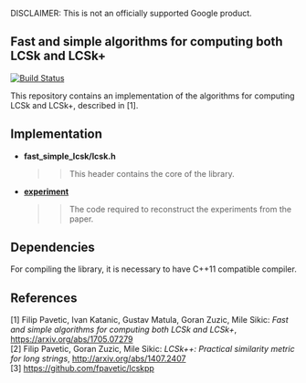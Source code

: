 DISCLAIMER: This is not an officially supported Google product.

## Fast and simple algorithms for computing both LCSk and LCSk+
[![Build Status](https://travis-ci.com/google/fast-simple-lcsk.svg?branch=master)](https://travis-ci.com/google/fast-simple-lcsk)

This repository contains an implementation of the algorithms for computing LCSk and LCSk+, described in [1].

## Implementation
* __fast_simple_lcsk/lcsk.h__  
  >> This header contains the core of the library.
* [__experiment__](https://github.com/google/fast-simple-lcsk/blob/master/experiment/README.md)
  >> The code required to reconstruct the experiments from the paper.

## Dependencies
For compiling the library, it is necessary to have C++11 compatible compiler.

## References
[1] Filip Pavetic, Ivan Katanic, Gustav Matula, Goran Zuzic, Mile Sikic: _Fast and simple algorithms for computing both LCSk and LCSk+_, https://arxiv.org/abs/1705.07279  
[2] Filip Pavetic, Goran Zuzic, Mile Sikic: _LCSk++: Practical similarity metric for long strings_, http://arxiv.org/abs/1407.2407  
[3] https://github.com/fpavetic/lcskpp  

